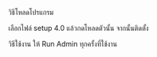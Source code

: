 วิธีโหลดโปรแกรม

เลือกไฟล์ setup 4.0 แล้วกดโหลดตัวนั้น 
จากนั้นติดตั้ง 

วิธีใช้งาน ให้ Run Admin ทุกครั้งที่ใช้งาน
